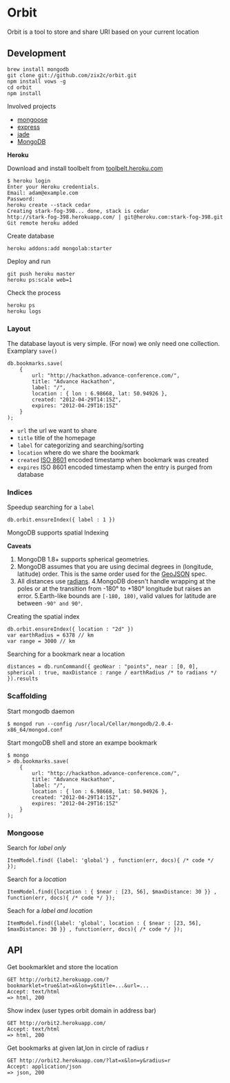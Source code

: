 # Orbit #

Orbit is a tool to store and share URI based on your current location

## Development ##

	brew install mongodb
	git clone git://github.com/zix2c/orbit.git
	npm install vows -g
	cd orbit
	npm install

Involved projects

- [mongoose](https://github.com/LearnBoost/mongoose)
- [express](https://github.com/visionmedia/express)
- [jade](http://jade-lang.com/)
- [MongoDB](http://www.mongodb.org/)

**Heroku**

Download and install toolbelt from [toolbelt.heroku.com](https://toolbelt.heroku.com/download/osx)

	$ heroku login
	Enter your Heroku credentials.
	Email: adam@example.com
	Password:
	heroku create --stack cedar
	Creating stark-fog-398... done, stack is cedar
	http://stark-fog-398.herokuapp.com/ | git@heroku.com:stark-fog-398.git
	Git remote heroku added

Create database

	heroku addons:add mongolab:starter

Deploy and run

	git push heroku master
	heroku ps:scale web=1

Check the process

	heroku ps
	heroku logs

### Layout ###

The database layout is very simple. (For now) we only need one collection. Examplary `save()`

	db.bookmarks.save(
		{
			url: "http://hackathon.advance-conference.com/",
			title: "Advance Hackathon",
			label: "/",
			location : { lon : 6.98668, lat: 50.94926 },
			created: "2012-04-29T14:15Z",
			expires: "2012-04-29T16:15Z"
		}
	);

- `url` the url we want to share
- `title` title of the homepage
- `label` for categorizing and searching/sorting
- `location` where do we share the bookmark
- `created` [ISO 8601](http://en.wikipedia.org/wiki/ISO_8601) encoded timestamp when bookmark was created
- `expires` ISO 8601 encoded timestamp when the entry is purged from database

### Indices ###

Speedup searching for a `label`

	db.orbit.ensureIndex({ label : 1 })

MongoDB supports spatial Indexing

**Caveats**

1. MongoDB 1.8+ supports spherical geometries.
2. MongoDB assumes that you are using decimal degrees in (longitude, latitude) order. This is the same order used for the [GeoJSON](http://geojson.org/geojson-spec.html#positions) spec.
3. All distances use [radians](http://en.wikipedia.org/wiki/Radians).
4.MongoDB doesn't handle wrapping at the poles or at the transition from -180° to +180° longitude but raises an error.
5.Earth-like bounds are `[-180, 180)`, valid values for latitude are between `-90° and 90°`.

Creating the spatial index

	db.orbit.ensureIndex({ location : "2d" })
	var earthRadius = 6378 // km
	var range = 3000 // km

Searching for a bookmark near a location

	distances = db.runCommand({ geoNear : "points", near : [0, 0], spherical : true, maxDistance : range / earthRadius /* to radians */ }).results

### Scaffolding ###

Start mongodb daemon

	$ mongod run --config /usr/local/Cellar/mongodb/2.0.4-x86_64/mongod.conf

Start mongoDB shell and store an exampe bookmark

	$ mongo
	> db.bookmarks.save(
		{
			url: "http://hackathon.advance-conference.com/",
			title: "Advance Hackathon",
			label: "/",
			location : { lon : 6.98668, lat: 50.94926 },
			created: "2012-04-29T14:15Z",
			expires: "2012-04-29T16:15Z"
		}
	);

### Mongoose ###

Search for *label only*

	ItemModel.find( {label: 'global'} , function(err, docs){ /* code */ });

Search for a *location*

	ItemModel.find({location : { $near : [23, 56], $maxDistance: 30 }} , function(err, docs){ /* code */ });

Seach for a *label and location*

	ItemModel.find({label: 'global', location : { $near : [23, 56], $maxDistance: 30 }} , function(err, docs){ /* code */ });

## API ##

Get bookmarklet and store the location

	GET http://orbit2.herokuapp.com/?bookmarklet=true&lat=x&lon=y&title=...&url=...
	Accept: text/html
	=> html, 200

Show index (user types orbit domain in address bar)

	GET http://orbit2.herokuapp.com/
	Accept: text/html
	=> html, 200

Get bookmarks at given lat,lon in circle of radius r

	GET http://orbit2.herokuapp.com/?lat=x&lon=y&radius=r
	Accept: application/json
	=> json, 200